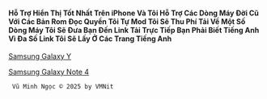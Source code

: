 #### Hỗ Trợ Hiển Thị Tốt Nhất Trên iPhone Và Tôi Hỗ Trợ Các Dòng Máy Đời Cũ Với Các Bản Rom Đọc Quyền Tôi Tự Mod Tôi Sẽ Thu Phí Tải Về Một Số Dòng Máy Tôi Sẽ Đưa Bạn Đến Link Tải Trực Tiếp Bạn Phải Biết Tiếng Anh Vì Đa Số Link Tôi Sẽ Lấy Ở Các Trang Tiếng Anh

[Samsung Galaxy Y](test)

[Samsung Galaxy Note 4](test)


     Vũ Minh Ngọc © 2025 by VMNit
